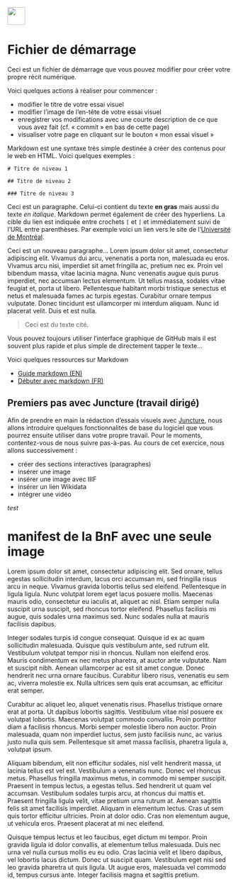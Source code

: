 <a href="https://juncture-digital.org"><img src="https://raw.githubusercontent.com/digitalArtHistory/recits-numeriques/main/images/btn_juncture.svg" style="height:40px"></a>

<param ve-config 
       title="depart" 
       banner="/images/ViennaDioscoridesFolio483vBirds.jpg" 
       layout="vertical">

# Fichier de démarrage

Ceci est un fichier de démarrage que vous pouvez modifier pour créer votre propre récit numérique.

Voici quelques actions à réaliser pour commencer :
- modifier le titre de votre essai visuel
- modifier l’image de l’en-tête de votre essai visuel
- enregistrer vos modifications avec une courte description de ce que vous avez fait (cf. « commit » en bas de cette page)
- visualiser votre page en cliquant sur le bouton « mon essai visuel »

<param ve-graphic 
  url="https://user-images.githubusercontent.com/101298300/158862115-63971a23-eb68-4424-b952-671f6526ef9f.png" 
  title="Olifan"/>

Markdown est une syntaxe très simple destinée à créer des contenus pour le web en HTML. Voici quelques exemples :

```
# Titre de niveau 1

## Titre de niveau 2

### Titre de niveau 3
```

Ceci est un paragraphe. Celui-ci contient du texte **en gras** mais aussi du texte *en italique*. Markdown permet également de créer des hyperliens. La cible du lien est indiquée entre crochets `[` et `]` et immédiatement suivi de l’URL entre parenthèses. Par exemple voici un lien vers le site de l’[Université de Montréal](http://www.umontreal.ca).

Ceci est un nouveau paragraphe...  Lorem ipsum dolor sit amet, consectetur adipiscing elit. Vivamus dui arcu, venenatis a porta non, malesuada eu eros. Vivamus arcu nisi, imperdiet sit amet fringilla ac, pretium nec ex. Proin vel bibendum massa, vitae lacinia magna. Nunc venenatis augue quis purus imperdiet, nec accumsan lectus elementum. Ut tellus massa, sodales vitae feugiat et, porta ut libero. Pellentesque habitant morbi tristique senectus et netus et malesuada fames ac turpis egestas. Curabitur ornare tempus vulputate. Donec tincidunt est ullamcorper mi interdum aliquam. Nunc id placerat velit. Duis et est nulla. 

> Ceci est du texte cité.

Vous pouvez toujours utiliser l’interface graphique de GitHub mais il est souvent plus rapide et plus simple de directement tapper le texte...

Voici quelques ressources sur Markdown
- [Guide markdown (EN)](https://docs.github.com/en/get-started/writing-on-github/getting-started-with-writing-and-formatting-on-github/basic-writing-and-formatting-syntax)
- [Débuter avec markdown (FR)](https://programminghistorian.org/fr/lecons/debuter-avec-markdown)

## Premiers pas avec Juncture (travail dirigé)

Afin de prendre en main la rédaction d’essais visuels avec [Juncture](https://juncture-digital.org/), nous allons introduire quelques fonctionnalités de base du logiciel que vous pourrez ensuite utiliser dans votre propre travail. Pour le moments, contentez-vous de nous suivre pas-à-pas. Au cours de cet exercice, nous allons successivement :
- créer des sections interactives (paragraphes)
- insérer une image
- insérer une image avec IIIF
- insérer un lien Wikidata
- intégrer une vidéo

*test*

# manifest de la BnF avec une seule image
<param ve-image manifest="https://gallica.bnf.fr/iiif/ark:/12148/btv1b53125897q/manifest.json" 
    license="CC BY-SA"/> 
    
    

Lorem ipsum dolor sit amet, consectetur adipiscing elit. Sed ornare, tellus egestas sollicitudin interdum, lacus orci accumsan mi, sed fringilla risus arcu in neque. Vivamus gravida lobortis tellus sed eleifend. Pellentesque in ligula ligula. Nunc volutpat lorem eget lacus posuere mollis. Maecenas mauris odio, consectetur eu iaculis at, aliquet ac nisl. Etiam semper nulla suscipit urna suscipit, sed rhoncus tortor eleifend. Phasellus facilisis mi augue, quis sodales urna maximus sed. Nunc sodales nulla at mauris facilisis dapibus.

Integer sodales turpis id congue consequat. Quisque id ex ac quam sollicitudin malesuada. Quisque quis vestibulum ante, sed rutrum elit. Vestibulum volutpat tempor nisi in rhoncus. Nullam non eleifend eros. Mauris condimentum ex nec metus pharetra, at auctor ante vulputate. Nam et suscipit nibh. Aenean ullamcorper ac est sit amet congue. Donec hendrerit nec urna ornare faucibus. Curabitur libero risus, venenatis eu sem ac, viverra molestie ex. Nulla ultrices sem quis erat accumsan, ac efficitur erat semper.

Curabitur ac aliquet leo, aliquet venenatis risus. Phasellus tristique ornare erat at porta. Ut dapibus lobortis sagittis. Vestibulum vitae nisl posuere ex volutpat lobortis. Maecenas volutpat commodo convallis. Proin porttitor diam a facilisis rhoncus. Morbi semper molestie libero non auctor. Proin malesuada, quam non imperdiet luctus, sem justo facilisis nunc, ac varius justo nulla quis sem. Pellentesque sit amet massa facilisis, pharetra ligula a, volutpat ipsum.

Aliquam bibendum, elit non efficitur sodales, nisl velit hendrerit massa, ut lacinia tellus est vel est. Vestibulum a venenatis nunc. Donec vel rhoncus metus. Phasellus fringilla maximus metus, in commodo mi semper suscipit. Praesent in tempus lectus, a egestas tellus. Sed hendrerit ut quam vel accumsan. Vestibulum sodales turpis arcu, at rhoncus dui mattis et. Praesent fringilla ligula velit, vitae pretium urna rutrum at. Aenean sagittis felis sit amet facilisis imperdiet. Aliquam in elementum lectus. Cras ut sem quis tortor efficitur ultricies. Proin at dolor odio. Cras non elementum augue, ut vehicula eros. Praesent placerat at mi nec eleifend.

Quisque tempus lectus et leo faucibus, eget dictum mi tempor. Proin gravida ligula id dolor convallis, at elementum tellus malesuada. Duis nec urna vel nulla cursus mollis eu eu odio. Cras lacinia velit et libero dapibus, vel lobortis lacus dictum. Donec ut suscipit quam. Vestibulum eget nisi sed leo gravida pharetra ut quis ligula. Ut augue eros, malesuada vel commodo id, tempus cursus ante. Integer facilisis magna et sagittis pretium.
